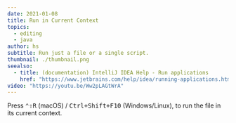 ```yaml
---
date: 2021-01-08
title: Run in Current Context
topics:
  - editing
  - java
author: hs
subtitle: Run just a file or a single script.
thumbnail: ./thumbnail.png
seealso:
  - title: (documentation) IntelliJ IDEA Help - Run applications
    href: "https://www.jetbrains.com/help/idea/running-applications.html"
video: "https://youtu.be/Ww2pLAGtWrA"
---
```


Press <kbd>⌃⇧R</kbd> (macOS) / <kbd>Ctrl+Shift+F10</kbd> (Windows/Linux), to run the file in its current context.
